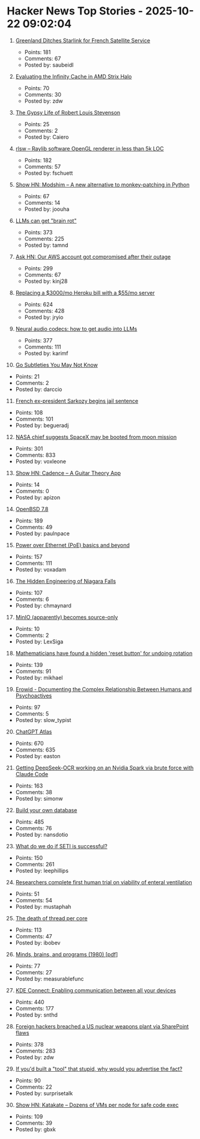 # Hacker News Top Stories - 2025-10-22 09:02:04

1. [Greenland Ditches Starlink for French Satellite Service](https://www.dagens.com/technology/greenland-ditches-starlink-for-french-satellite-service)
   - Points: 181
   - Comments: 67
   - Posted by: saubeidl

2. [Evaluating the Infinity Cache in AMD Strix Halo](https://chipsandcheese.com/p/evaluating-the-infinity-cache-in)
   - Points: 70
   - Comments: 30
   - Posted by: zdw

3. [The Gypsy Life of Robert Louis Stevenson](https://hudsonreview.com/2025/10/the-gypsy-life-of-robert-louis-stevenson/)
   - Points: 25
   - Comments: 2
   - Posted by: Caiero

4. [rlsw – Raylib software OpenGL renderer in less than 5k LOC](https://github.com/raysan5/raylib/blob/master/src/external/rlsw.h)
   - Points: 182
   - Comments: 57
   - Posted by: fschuett

5. [Show HN: Modshim – A new alternative to monkey-patching in Python](https://github.com/joouha/modshim)
   - Points: 67
   - Comments: 14
   - Posted by: joouha

6. [LLMs can get "brain rot"](https://llm-brain-rot.github.io/)
   - Points: 373
   - Comments: 225
   - Posted by: tamnd

7. [Ask HN: Our AWS account got compromised after their outage](undefined)
   - Points: 299
   - Comments: 67
   - Posted by: kinj28

8. [Replacing a $3000/mo Heroku bill with a $55/mo server](https://disco.cloud/blog/how-idealistorg-replaced-a-3000mo-heroku-bill-with-a-55-server/)
   - Points: 624
   - Comments: 428
   - Posted by: jryio

9. [Neural audio codecs: how to get audio into LLMs](https://kyutai.org/next/codec-explainer)
   - Points: 377
   - Comments: 111
   - Posted by: karimf

10. [Go Subtleties You May Not Know](https://harrisoncramer.me/15-go-sublteties-you-may-not-already-know/)
   - Points: 21
   - Comments: 2
   - Posted by: darccio

11. [French ex-president Sarkozy begins jail sentence](https://www.bbc.com/news/articles/cvgkm2j0xelo)
   - Points: 108
   - Comments: 101
   - Posted by: begueradj

12. [NASA chief suggests SpaceX may be booted from moon mission](https://www.cnn.com/2025/10/20/science/nasa-spacex-moon-landing-contract-sean-duffy)
   - Points: 301
   - Comments: 833
   - Posted by: voxleone

13. [Show HN: Cadence – A Guitar Theory App](https://cadenceguitar.com/)
   - Points: 14
   - Comments: 0
   - Posted by: apizon

14. [OpenBSD 7.8](https://cdn.openbsd.org/pub/OpenBSD/7.8/ANNOUNCEMENT)
   - Points: 189
   - Comments: 49
   - Posted by: paulnpace

15. [Power over Ethernet (PoE) basics and beyond](https://www.edn.com/poe-basics-and-beyond-what-every-engineer-should-know/)
   - Points: 157
   - Comments: 111
   - Posted by: voxadam

16. [The Hidden Engineering of Niagara Falls](https://practical.engineering/blog/2025/10/21/the-hidden-engineering-of-niagara-falls)
   - Points: 107
   - Comments: 6
   - Posted by: chmaynard

17. [MinIO (apparently) becomes source-only](https://github.com/minio/minio/issues/21647)
   - Points: 10
   - Comments: 2
   - Posted by: LexSiga

18. [Mathematicians have found a hidden 'reset button' for undoing rotation](https://www.newscientist.com/article/2499647-mathematicians-have-found-a-hidden-reset-button-for-undoing-rotation/)
   - Points: 139
   - Comments: 91
   - Posted by: mikhael

19. [Erowid - Documenting the Complex Relationship Between Humans and Psychoactives](https://www.erowid.org)
   - Points: 97
   - Comments: 5
   - Posted by: slow_typist

20. [ChatGPT Atlas](https://chatgpt.com/atlas)
   - Points: 670
   - Comments: 635
   - Posted by: easton

21. [Getting DeepSeek-OCR working on an Nvidia Spark via brute force with Claude Code](https://simonwillison.net/2025/Oct/20/deepseek-ocr-claude-code/)
   - Points: 163
   - Comments: 38
   - Posted by: simonw

22. [Build your own database](https://www.nan.fyi/database)
   - Points: 485
   - Comments: 76
   - Posted by: nansdotio

23. [What do we do if SETI is successful?](https://www.universetoday.com/articles/what-do-we-do-if-seti-is-successful)
   - Points: 150
   - Comments: 261
   - Posted by: leephillips

24. [Researchers complete first human trial on viability of enteral ventilation](https://newatlas.com/disease/butt-breathing-ignobel-prize/)
   - Points: 51
   - Comments: 54
   - Posted by: mustaphah

25. [The death of thread per core](https://buttondown.com/jaffray/archive/the-death-of-thread-per-core/)
   - Points: 113
   - Comments: 47
   - Posted by: ibobev

26. [Minds, brains, and programs (1980) [pdf]](https://home.csulb.edu/~cwallis/382/readings/482/searle.minds.brains.programs.bbs.1980.pdf)
   - Points: 77
   - Comments: 27
   - Posted by: measurablefunc

27. [KDE Connect: Enabling communication between all your devices](https://community.kde.org/KDEConnect)
   - Points: 440
   - Comments: 177
   - Posted by: snthd

28. [Foreign hackers breached a US nuclear weapons plant via SharePoint flaws](https://www.csoonline.com/article/4074962/foreign-hackers-breached-a-us-nuclear-weapons-plant-via-sharepoint-flaws.html)
   - Points: 378
   - Comments: 283
   - Posted by: zdw

29. [If you'd built a "tool" that stupid, why would you advertise the fact?](https://svpow.com/2025/10/13/if-youd-built-a-tool-that-stupid-why-would-you-advertise-the-fact/)
   - Points: 90
   - Comments: 22
   - Posted by: surprisetalk

30. [Show HN: Katakate – Dozens of VMs per node for safe code exec](https://github.com/Katakate/k7)
   - Points: 109
   - Comments: 39
   - Posted by: gbxk

